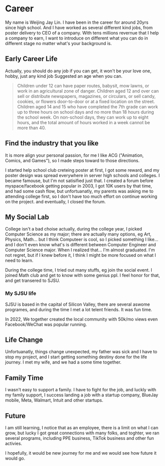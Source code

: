 # Career

My name is Weijing Jay Lin. I have been in the career for around 20yrs since high school.
And I have worked as several different kind jobs, from poster delivery to CEO of a company.
With tens millions revernue that I help a company to earn, I want to introduce on different 
what you can do in different stage no matter what's your background is.

## Early Career Life

Actually, you should do any job if you can get, it won't be your love one, hobby, just any kind job
Suggested an age when you can.

> Children under 12 can have paper routes, babysit, mow lawns, or work in an agricultural zone of danger.
> Children aged 12 and over can sell or distribute newspapers, magazines, or circulars, or sell candy,
> cookies, or flowers door-to-door or at a fixed location on the street. Children aged 14 and 15 who
> have completed the 7th grade can work up to three hours on school days and no more than 18 hours
> during the school week. On non-school days, they can work up to eight hours, and the total amount
> of hours worked in a week cannot be more than 40.

## Find the industry that you like

It is more align your personal passion, for me I like ACG ("Animation, Comics, and Games"),
so I made steps toward to those directions. 

I started help school club creteing poster at first, I got some reward, and my poster design
was spread everywhere in server high schools and colleges. I became famouse, but I'm not satisified just that.
I created a forum before myspace/facebook getting popular in 2003, I got 10K users by that time,
and had some cash flow, but unfortuanatly, my parents was asking me to attending college first,
so I don't have too much effort on continue working on the project. and eventually, I closed the forum.

## My Social Lab

College isn't a bad choise actually, during the college year, I picked Computer Science as my major; 
there are actually many options, eg Art, Physics, Math... but I think Computeer is cool, so I picked
something I like... and I don't even know what's is different between Computer Engineer and 
Computer Science major. When I realized that... I'm almost graduated. I'm not regret, but if I knew 
before it, I think I might be more focused on what I need to learn.

During the college time, I tried out many stuffs, eg join the social event. I joined Math club and 
get to know with some genius ppl. I feel honor for that, and get transered to SJSU.

### My SJSU life

SJSU is based in the capital of Silicon Valley, there are several aswome programes, and during the 
time I met a lot telent friends. It was fun time.

In 2022, We together created the local community with 50k/mo views even Facebook/WeChat was popular 
running.

## Life Change

Unfortuanatly, things change unexpected, my father was sick and I have to stop my project, and 
I start getting something destiny done for the life journey. I met my wife, and we had a some time
together.

## Family Time

I wasn't easy to support a family. I have to fight for the job, and luckly with my family support,
I success landing a job with a startup company, BlueJay mobile, Meta, Walmart, Intuit and other
startups.

## Future

I am still learning, I notice that as an employee, there is a limit on what I can grow, but lucky
I got great connections with many folks, and toghter, we ran several programs, including PPE business,
TikTok business and other fun activies.

I hopefully, it would be new journey for me and we would see how future it would go.



